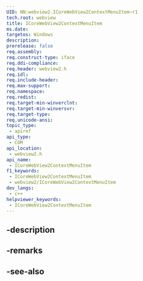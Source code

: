 ```yaml
---
UID: NN:webview2.ICoreWebView2ContextMenuItem~r1
tech.root: webview
title: ICoreWebView2ContextMenuItem
ms.date: 
targetos: Windows
description: 
prerelease: false
req.assembly: 
req.construct-type: iface
req.ddi-compliance: 
req.header: webview2.h
req.idl: 
req.include-header: 
req.max-support: 
req.namespace: 
req.redist: 
req.target-min-winverclnt: 
req.target-min-winversvr: 
req.target-type: 
req.unicode-ansi: 
topic_type:
 - apiref
api_type:
 - COM
api_location:
 - webview2.h
api_name:
 - ICoreWebView2ContextMenuItem
f1_keywords:
 - ICoreWebView2ContextMenuItem
 - webview2/ICoreWebView2ContextMenuItem
dev_langs:
 - c++
helpviewer_keywords:
 - ICoreWebView2ContextMenuItem
---
```


## -description

## -remarks

## -see-also

